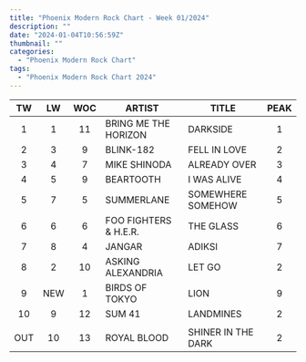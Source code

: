 ```yaml
---
title: "Phoenix Modern Rock Chart - Week 01/2024"
description: ""
date: "2024-01-04T10:56:59Z"
thumbnail: ""
categories:
  - "Phoenix Modern Rock Chart"
tags:
  - "Phoenix Modern Rock Chart 2024"
---
```

<!--more-->
|TW|LW|WOC|ARTIST|TITLE|PEAK|
|:----:|:----:|:----:|----|----|:----:|
|1|1|11|BRING ME THE HORIZON|DARKSIDE|1|
|2|3|9|BLINK-182|FELL IN LOVE|2|
|3|4|7|MIKE SHINODA|ALREADY OVER|3|
|4|5|9|BEARTOOTH|I WAS ALIVE|4|
|5|7|5|SUMMERLANE|SOMEWHERE SOMEHOW|5|
|6|6|6|FOO FIGHTERS & H.E.R.|THE GLASS|6|
|7|8|4|JANGAR|ADIKSI|7|
|8|2|10|ASKING ALEXANDRIA|LET GO|2|
|9|NEW|1|BIRDS OF TOKYO|LION|9|
|10|9|12|SUM 41|LANDMINES|2|
| | | | | | |
|OUT|10|13|ROYAL BLOOD|SHINER IN THE DARK|2|
